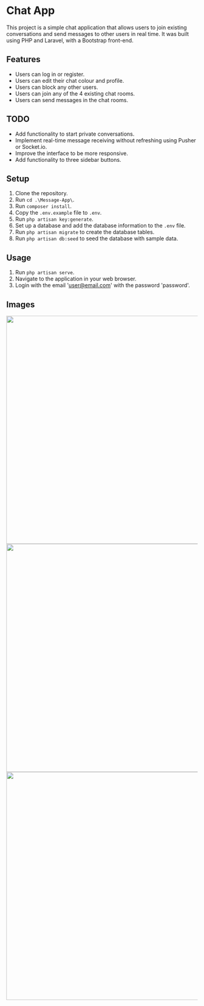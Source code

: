 # Chat App

This project is a simple chat application that allows users to join existing conversations and send messages to other users in real time. It was built using PHP and Laravel, with a Bootstrap front-end.

## Features

- Users can log in or register.
- Users can edit their chat colour and profile.
- Users can block any other users.
- Users can join any of the 4 existing chat rooms.
- Users can send messages in the chat rooms.

## TODO

- Add functionality to start private conversations.
- Implement real-time message receiving without refreshing using Pusher or Socket.io.
- Improve the interface to be more responsive.
- Add functionality to three sidebar buttons.

## Setup

1. Clone the repository.
2. Run `cd .\Message-App\`.
3. Run `composer install`.
4. Copy the `.env.example` file to `.env`.
5. Run `php artisan key:generate`.
6. Set up a database and add the database information to the `.env` file.
7. Run `php artisan migrate` to create the database tables.
8. Run `php artisan db:seed` to seed the database with sample data.

## Usage

1. Run `php artisan serve`.
2. Navigate to the application in your web browser.
3. Login with the email 'user@email.com' with the password 'password'.

## Images

<img src="https://i.imgur.com/T9qVsEV.png"  width="600">

<img src="https://i.imgur.com/w7T4MCK.png"  width="600">

<img src="https://i.imgur.com/GSNYLZG.png"  width="600">
